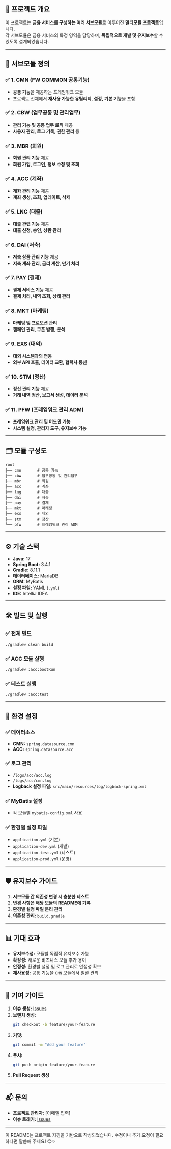 ## 📌 **프로젝트 개요**

이 프로젝트는 **금융 서비스를 구성하는 여러 서브모듈**로 이루어진 **멀티모듈 프로젝트**입니다.  
각 서브모듈은 금융 서비스의 특정 영역을 담당하며, **독립적으로 개발 및 유지보수**할 수 있도록 설계되었습니다.

---

## 📂 **서브모듈 정의**

### ✅ **1. CMN (FW COMMON 공통기능)**
- **공통 기능**을 제공하는 프레임워크 모듈
- 프로젝트 전체에서 **재사용 가능한 유틸리티, 설정, 기본 기능**을 포함

### ✅ **2. CBW (업무공통 및 관리업무)**
- **관리 기능 및 공통 업무 로직** 제공
- **사용자 관리, 로그 기록, 권한 관리** 등

### ✅ **3. MBR (회원)**
- **회원 관리 기능** 제공
- **회원 가입, 로그인, 정보 수정 및 조회**

### ✅ **4. ACC (계좌)**
- **계좌 관리 기능** 제공
- **계좌 생성, 조회, 업데이트, 삭제**

### ✅ **5. LNG (대출)**
- **대출 관련 기능** 제공
- **대출 신청, 승인, 상환 관리**

### ✅ **6. DAI (저축)**
- **저축 상품 관리 기능** 제공
- **저축 계좌 관리, 금리 계산, 만기 처리**

### ✅ **7. PAY (결제)**
- **결제 서비스 기능** 제공
- **결제 처리, 내역 조회, 상태 관리**

### ✅ **8. MKT (마케팅)**
- **마케팅 및 프로모션 관리**
- **캠페인 관리, 쿠폰 발행, 분석**

### ✅ **9. EXS (대외)**
- **대외 시스템과의 연동**
- **외부 API 호출, 데이터 교환, 협력사 통신**

### ✅ **10. STM (정산)**
- **정산 관리 기능** 제공
- **거래 내역 정산, 보고서 생성, 데이터 분석**

### ✅ **11. PFW (프레임워크 관리 ADM)**
- **프레임워크 관리 및 어드민 기능**
- **시스템 설정, 관리자 도구, 유지보수 기능**

---

## 🗂️ **모듈 구성도**

```
root
├── cmn       # 공통 기능
├── cbw       # 업무공통 및 관리업무
├── mbr       # 회원
├── acc       # 계좌
├── lng       # 대출
├── dai       # 저축
├── pay       # 결제
├── mkt       # 마케팅
├── exs       # 대외
├── stm       # 정산
└── pfw       # 프레임워크 관리 ADM
```

---

## ⚙️ **기술 스택**

- **Java:** 17
- **Spring Boot:** 3.4.1
- **Gradle:** 8.11.1
- **데이터베이스:** MariaDB
- **ORM:** MyBatis
- **설정 파일:** YAML (`.yml`)
- **IDE:** IntelliJ IDEA

---

## 🛠️ **빌드 및 실행**

### ✅ **전체 빌드**
```bash
./gradlew clean build
```

### ✅ **ACC 모듈 실행**
```bash
./gradlew :acc:bootRun
```

### ✅ **테스트 실행**
```bash
./gradlew :acc:test
```

---

## 📝 **환경 설정**

### ✅ **데이터소스**
- **CMN:** `spring.datasource.cmn`
- **ACC:** `spring.datasource.acc`

### ✅ **로그 관리**
- `/logs/acc/acc.log`
- `/logs/acc/cmn.log`
- **Logback 설정 파일:** `src/main/resources/log/logback-spring.xml`

### ✅ **MyBatis 설정**
- 각 모듈별 `mybatis-config.xml` 사용

### ✅ **환경별 설정 파일**
- `application.yml` (기본)
- `application-dev.yml` (개발)
- `application-test.yml` (테스트)
- `application-prod.yml` (운영)

---

## 🛡️ **유지보수 가이드**

1. **서브모듈 간 의존성 변경 시 충분한 테스트**
2. **변경 사항은 해당 모듈의 README에 기록**
3. **환경별 설정 파일 분리 관리**
4. **의존성 관리:** `build.gradle`

---

## 📊 **기대 효과**

- **유지보수성:** 모듈별 독립적 유지보수 가능
- **확장성:** 새로운 비즈니스 모듈 추가 용이
- **안정성:** 환경별 설정 및 로그 관리로 안정성 확보
- **재사용성:** 공통 기능을 `CMN` 모듈에서 일괄 관리

---

## 🤝 **기여 가이드**

1. **이슈 생성:** [Issues](https://github.com/your-repo/issues)
2. **브랜치 생성:**
   ```bash
   git checkout -b feature/your-feature
   ```
3. **커밋:**
   ```bash
   git commit -m "Add your feature"
   ```
4. **푸시:**
   ```bash
   git push origin feature/your-feature
   ```
5. **Pull Request 생성**

---

## 📬 **문의**

- **프로젝트 관리자:** [이메일 입력]
- **이슈 트래커:** [Issues](https://github.com/your-repo/issues)

---

이 README는 프로젝트 지침을 기반으로 작성되었습니다. 수정이나 추가 요청이 필요하다면 말씀해 주세요! 😊✨
